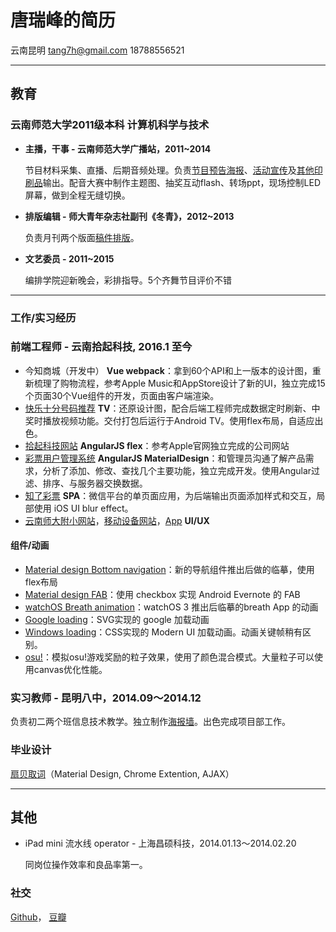 # 唐瑞峰的简历
云南昆明 <tang7h@gmail.com> 18788556521

---
## 教育
### 云南师范大学2011级本科 计算机科学与技术
- **主播，干事 - 云南师范大学广播站，2011~2014**

  节目材料采集、直播、后期音频处理。负责[节目预告海报](http://huaban.com/pins/288614429/zoom)、[活动宣传](http://huaban.com/pins/288616054/zoom)及[其他印刷品](http://huaban.com/pins/288615014/zoom)输出。配音大赛中制作主题图、抽奖互动flash、转场ppt，现场控制LED屏幕，做到全程无缝切换。
- **排版编辑 - 师大青年杂志社副刊《冬青》，2012~2013**

  负责月刊两个版面[稿件排版](http://huaban.com/pins/573848434/zoom)。
- **文艺委员 - 2011~2015**

  编排学院迎新晚会，彩排指导。5个齐舞节目评价不错

---
### 工作/实习经历
### 前端工程师 - 云南拾起科技, 2016.1 至今
- 今知商城（开发中） **Vue webpack**：拿到60个API和上一版本的设计图，重新梳理了购物流程，参考Apple Music和AppStore设计了新的UI，独立完成15个页面30个Vue组件的开发，页面由客户端渲染。
- [快乐十分号码推荐](http://huaban.com/pins/844077240/zoom) **TV**：还原设计图，配合后端工程师完成数据定时刷新、中奖时播放视频功能。交付打包后运行于Android TV。使用flex布局，自适应出色。
- [拾起科技网站](http://tang7h.github.io/shiqikeji/) **AngularJS flex**：参考Apple官网独立完成的公司网站
- [彩票用户管理系统](http://huaban.com/pins/762402607/zoom) **AngularJS MaterialDesign**：和管理员沟通了解产品需求，分析了添加、修改、查找几个主要功能，独立完成开发。使用Angular过滤、排序、与服务器交换数据。
- [知了彩票](http://huaban.com/pins/761983457/zoom) **SPA**：微信平台的单页面应用，为后端输出页面添加样式和交互，局部使用 iOS UI blur effect。
- [云南师大附小网站](http://tang7h.github.io/ynsdfx/ynsdfx.html)，[移动设备网站](http://huaban.com/pins/761170830/zoom)，[App](http://huaban.com/pins/761810350/zoom) **UI/UX**
#### 组件/动画
- [Material design Bottom navigation](http://tang7h.github.io/bottom-navigation/)：新的导航组件推出后做的临摹，使用flex布局
- [Material design FAB](http://tang7h.github.io/evernote-fab/evernote-fab.html)：使用 checkbox 实现 Android Evernote 的 FAB
- [watchOS Breath animation](http://tang7h.github.io/test/breath-animation.html)：watchOS 3 推出后临摹的breath App 的动画
- [Google loading](http://tang7h.github.io/test/circle-loading.html)：SVG实现的 google 加载动画
- [Windows loading](http://tang7h.github.io/test/windows-loading.html)：CSS实现的 Modern UI 加载动画。动画关键帧稍有区别。
- [osu!](http://tang7h.github.io/osu-copy/constellation-prize.html)：模拟osu!游戏奖励的粒子效果，使用了颜色混合模式。大量粒子可以使用canvas优化性能。

### 实习教师 - 昆明八中，2014.09～2014.12
负责初二两个班信息技术教学。独立制作[海报墙](http://huaban.com/pins/543255854/zoom)。出色完成项目部工作。
### 毕业设计
[扇贝取词](http://tang7h.github.io/shanbay-trf/)（Material Design, Chrome Extention, AJAX）

---
## 其他
- iPad mini 流水线 operator - 上海昌硕科技，2014.01.13～2014.02.20

  同岗位操作效率和良品率第一。
  
### 社交
[Github](https://github.com/tang7h)， [豆瓣](http://www.douban.com/people/5929836/)
